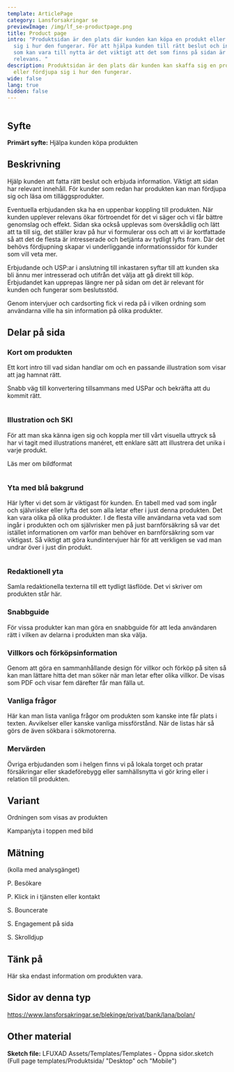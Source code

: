 ```yaml
---
template: ArticlePage
category: Lansforsakringar se
previewImage: /img/lf_se-productpage.png
title: Product page
intro: "Produktsidan är den plats där kunden kan köpa en produkt eller fördjupa
  sig i hur den fungerar. För att hjälpa kunden till rätt beslut och information
  som kan vara till nytta är det viktigt att det som finns på sidan är av högsta
  relevans. "
description: Produktsidan är den plats där kunden kan skaffa sig en produkt
  eller fördjupa sig i hur den fungerar.
wide: false
lang: true
hidden: false
---
```

<figure class="Image Image__background "><img src="/img/lfse-produktsida.jpg" srcset="/img/lfse-produktsida.jpg 2x" alt=""><figcaption><div class="Image__caption"></div></figcaption></figure>

## Syfte

**Primärt syfte:** Hjälpa kunden köpa produkten

## Beskrivning

Hjälp kunden att fatta rätt beslut och erbjuda information. Viktigt att sidan har relevant innehåll. För kunder som redan har produkten kan man fördjupa sig och läsa om tilläggsprodukter.

Eventuella erbjudanden ska ha en uppenbar koppling till produkten. När kunden upplever relevans ökar förtroendet för det vi säger och vi får bättre genomslag och effekt. Sidan ska också upplevas som överskådlig och lätt att ta till sig, det ställer krav på hur vi formulerar oss och att vi är kortfattade så att det de flesta är intresserade och betjänta av tydligt lyfts fram. Där det behövs fördjupning skapar vi underliggande informationssidor för kunder som vill veta mer.

Erbjudande och USP:ar i anslutning till inkastaren syftar till att kunden ska bli ännu mer intresserad och utifrån det välja att gå direkt till köp. Erbjudandet kan upprepas längre ner på sidan om det är relevant för kunden och fungerar som beslutsstöd.

Genom intervjuer och cardsorting fick vi reda på i vilken ordning som användarna ville ha sin information på olika produkter.

## Delar på sida

### Kort om produkten

Ett kort intro till vad sidan handlar om och en passande illustration som visar att jag hamnat rätt.

Snabb väg till konvertering tillsammans med USPar och bekräfta att du kommit rätt.

<figure class="Image Image__background "><img src="/img/lfse-produktsida-01-short-info.jpg" srcset="/img/lfse-produktsida-01-short-info.jpg 2x" alt=""><figcaption><div class="Image__caption"></div></figcaption></figure>

### Illustration och SKI

För att man ska känna igen sig och koppla mer till vårt visuella uttryck så har vi tagit med illustrations manéret, ett enklare sätt att illustrera det unika i varje produkt.

Läs mer om bildformat

<figure class="Image Image__background "><img src="/img/lfse-produktsida-02-illustration-o-erbjudande.jpg" srcset="/img/lfse-produktsida-02-illustration-o-erbjudande.jpg 2x" alt=""><figcaption><div class="Image__caption"></div></figcaption></figure>

### Yta med blå bakgrund

Här lyfter vi det som är viktigast för kunden. En tabell med vad som ingår och självrisker eller lyfta det som alla letar efter i just denna produkten. Det kan vara olika på olika produkter. I de flesta ville användarna veta vad som ingår i produkten och om självrisker men på just barnförsäkring så var det istället informationen om varför man behöver en barnförsäkring som var viktigast. Så viktigt att göra kundintervjuer här för att verkligen se vad man undrar över i just din produkt. 

<figure class="Image Image__background "><img src="/img/lfse-produktsida-03-viktig-info.jpg" srcset="/img/lfse-produktsida-03-viktig-info.jpg 2x" alt=""><figcaption><div class="Image__caption"></div></figcaption></figure>

### Redaktionell yta

Samla redaktionella texterna till ett tydligt läsflöde. Det vi skriver om produkten står här.

### Snabbguide

För vissa produkter kan man göra en snabbguide för att leda användaren rätt i vilken av delarna i produkten man ska välja.

### Villkors och förköpsinformation

Genom att göra en sammanhållande design för villkor och förköp på siten så kan man lättare hitta det man söker när man letar efter olika villkor. De visas som PDF och visar fem därefter får man fälla ut.

### Vanliga frågor

Här kan man lista vanliga frågor om produkten som kanske inte får plats i texten. Avvikelser eller kanske vanliga missförstånd. När de listas här så görs de även sökbara i sökmotorerna. 

### Mervärden

Övriga erbjudanden som i helgen finns vi på lokala torget och pratar försäkringar eller skadeförebygg eller samhällsnytta vi gör kring eller i relation till produkten.

## Variant

Ordningen som visas av produkten

Kampanjyta i toppen med bild

## Mätning

(kolla med analysgänget)

P. Besökare

P. Klick in i tjänsten eller kontakt

S. Bouncerate

S. Engagement på sida

S. Skrolldjup

## Tänk på

Här ska endast information om produkten vara. 

## Sidor av denna typ

<https://www.lansforsakringar.se/blekinge/privat/bank/lana/bolan/>

## Other material[](https://lf-digitala-kanaler.github.io/components/web/button-and-links/buttons#other-material)

**Sketch file:** LFUXAD Assets/Templates/Templates - Öppna sidor.sketch (Full page templates/Produktsida/ "Desktop" och "Mobile")